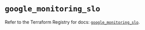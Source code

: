 # `google_monitoring_slo`

Refer to the Terraform Registry for docs: [`google_monitoring_slo`](https://registry.terraform.io/providers/hashicorp/google-beta/6.46.0/docs/resources/google_monitoring_slo).
